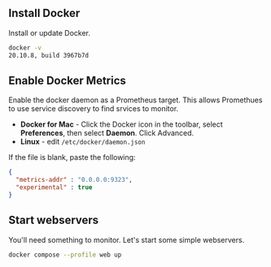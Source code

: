 ## Install Docker

Install or update Docker.

```bash
docker -v
20.10.8, build 3967b7d
```

## Enable Docker Metrics 

Enable the docker daemon as a Prometheus target. This allows Promethues to use service discovery to find srvices to monitor.

- **Docker for Mac** - Click the Docker icon in the toolbar, select **Preferences**, then select **Daemon**. Click Advanced.
- **Linux** - edit `/etc/docker/daemon.json`

If the file is blank, paste the following:

```json
{
  "metrics-addr" : "0.0.0.0:9323",
  "experimental" : true
}
```

## Start webservers

You'll need something to monitor. Let's start some simple webservers.

```bash
docker compose --profile web up
```

